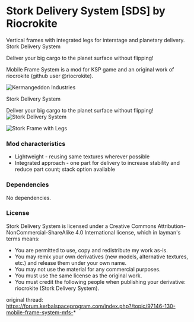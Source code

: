 Stork Delivery System [SDS] by Riocrokite
===

Vertical frames with integrated legs for interstage and planetary delivery.
 Stork Delivery System

Deliver your big cargo to the planet surface without flipping! 

Mobile Frame System is a mod for KSP game and an original work of riocrokite (github user @riocrokite).

![Kermangeddon Industries](https://i.imgur.com/cSfMXiL.png)

Stork Delivery System

Deliver your big cargo to the planet surface without flipping! 
![Stork Delivery System](https://i.imgur.com/DpC5aaT.png)

![Stork Frame with Legs](https://i.imgur.com/np7h3te.gif)

### Mod characteristics

* Lightweight - reusing same textures wherever possible
* Integrated approach - one part for delivery to increase stability and reduce part count; stack option available

### Dependencies

No dependencies.

### License

Stork Delivery System is licensed under a Creative Commons Attribution-NonCommercial-ShareAlike 4.0 International license, which in layman's terms means:
* You are permitted to use, copy and redistribute my work as-is.
* You may remix your own derivatives (new models, alternative textures, etc.) and release them under your own name.
* You may not use the material for any commercial purposes.
* You must use the same license as the original work.
* You must credit the following people when publishing your derivative: riocrokite (Stork Delivery System).

original thread: https://forum.kerbalspaceprogram.com/index.php?/topic/97146-130-mobile-frame-system-mfs-*
